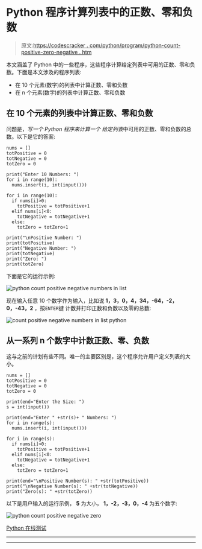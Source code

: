 # Python 程序计算列表中的正数、零和负数

> 原文:[https://codescracker . com/python/program/python-count-positive-zero-negative . htm](https://codescracker.com/python/program/python-count-positive-zero-negative.htm)

本文涵盖了 Python 中的一些程序，这些程序计算给定列表中可用的正数、零和负数。下面是本文涉及的程序列表:

*   在 10 个元素(数字)的列表中计算正数、零和负数
*   在 n 个元素(数字)的列表中计算正数、零和负数

## 在 10 个元素的列表中计算正数、零和负数

问题是，*写一个 Python 程序来计算一个 给定列表*中可用的正数、零和负数的总数。以下是它的答案:

```
nums = []
totPositive = 0
totNegative = 0
totZero = 0

print("Enter 10 Numbers: ")
for i in range(10):
  nums.insert(i, int(input()))

for i in range(10):
  if nums[i]>0:
    totPositive = totPositive+1
  elif nums[i]<0:
    totNegative = totNegative+1
  else:
    totZero = totZero+1

print("\nPositive Number: ")
print(totPositive)
print("Negative Number: ")
print(totNegative)
print("Zero: ")
print(totZero)
```

下面是它的运行示例:

![python count positive negative numbers in list](../Images/15741477bbe051c84110cbdde210531c.png)

现在输入任意 10 个数字作为输入，比如说 **1，3，0，4，34，-64，-2，0，-43，2** ，按`ENTER`键 计数并打印正数和负数以及零的总数:

![count positive negative numbers in list python](../Images/5e4f17160225e99b4b1cc66456e8d232.png)

## 从一系列 n 个数字中计数正数、零、负数

这与之前的计划有些不同。唯一的主要区别是，这个程序允许用户定义列表的大小。

```
nums = []
totPositive = 0
totNegative = 0
totZero = 0

print(end="Enter the Size: ")
s = int(input())

print(end="Enter " +str(s)+ " Numbers: ")
for i in range(s):
  nums.insert(i, int(input()))

for i in range(s):
  if nums[i]>0:
    totPositive = totPositive+1
  elif nums[i]<0:
    totNegative = totNegative+1
  else:
    totZero = totZero+1

print(end="\nPositive Number(s): " +str(totPositive))
print("\nNegative Number(s): " +str(totNegative))
print("Zero(s): " +str(totZero))
```

以下是用户输入的运行示例， **5** 为大小， **1，-2，-3，0，-4** 为五个数字:

![python count positive negative zero](../Images/c6b0159dbd0bdce120ec2158a69c82ae.png)

[Python 在线测试](/exam/showtest.php?subid=10)

* * *

* * *